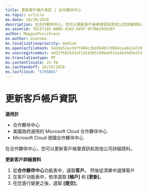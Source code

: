 ```yaml
---
title: 更新客戶帳戶資訊 | 合作夥伴中心
ms.topic: article
ms.date: 10/29/2018
description: 在合作夥伴中心，您可以更新客戶帳單資訊和其他公司詳細資料。
ms.assetid: 7ECE7165-0B0D-4183-845F-9F7B62056207
author: MaggiePucciEvans
ms.author: evansma
ms.localizationpriority: medium
ms.openlocfilehash: 54dda52acddff804c2bd3b4017d6041aa0a34720
ms.sourcegitcommit: ed22f6825d3af1d19385198b4d511e4b39d5e353
ms.translationtype: MT
ms.contentlocale: zh-TW
ms.lasthandoff: 10/29/2018
ms.locfileid: "5795081"
---
```

# <a name="update-customer-account-info"></a>更新客戶帳戶資訊

**適用於**

-  合作夥伴中心
-  美國政府適用的 Microsoft Cloud 合作夥伴中心
-  Microsoft Cloud 德國合作夥伴中心

在合作夥伴中心，您可以更新客戶帳單資訊和其他公司詳細資料。

**更新客戶詳細資料**

1.  從**合作夥伴中心**功能表中，選取**客戶**。 然後從清單中選擇客戶
2.  在客戶功能表中，依序選取 **\[帳戶\]** 和 **\[更新\]**。
3.  在您進行變更之後，選取 **\[提交\]**。

 

 



